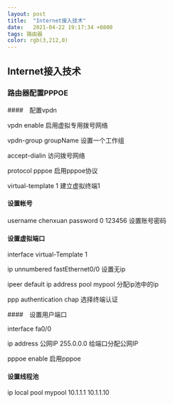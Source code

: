```yaml
---
layout: post
title:  "Internet接入技术"
date:   2021-04-22 19:17:34 +0800
tags: 路由器
color: rgb(3,212,0)
---
```


## Internet接入技术

### 路由器配置PPPOE

####　配置vpdn

vpdn enable 启用虚拟专用拨号网络

vpdn-group groupName 设置一个工作组

accept-dialin 访问拨号网络

protocol pppoe 启用pppoe协议

virtual-template 1 建立虚拟终端1



#### 设置帐号

username chenxuan password 0 123456 设置账号密码



#### 设置虚拟端口

interface virtual-Template 1

ip unnumbered fastEthernet0/0 设置无ip

ipeer default ip address pool mypool 分配ip池中的ip

ppp authentication chap 选择终端认证



####　设置用户端口

interface fa0/0

ip address 公网IP 255.0.0.0 给端口分配公网IP

pppoe enable 启用pppoe



#### 设置线程池

ip local pool mypool 10.1.1.1 10.1.1.10 

